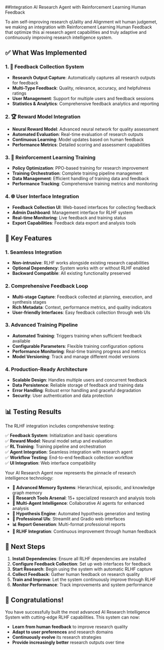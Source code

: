 ##Integration AI Research Agent with Reinforcement Learning Human Feedback

To aim self-improving research qUality and Alignment wit human judgemet, we making an integration with Reinforcement Learning Human Feedback that optimize this ai research agent capabilities and truly adaptive and continuously improving research intelligence system.

## ✅ What Was Implemented

### 1. 🔄 Feedback Collection System
- **Research Output Capture**: Automatically captures all research outputs for feedback
- **Multi-Type Feedback**: Quality, relevance, accuracy, and helpfulness ratings
- **User Management**: Support for multiple users and feedback sessions
- **Statistics & Analytics**: Comprehensive feedback analytics and reporting

### 2. 🏆 Reward Model Integration
- **Neural Reward Model**: Advanced neural network for quality assessment
- **Automated Evaluation**: Real-time evaluation of research outputs
- **Continuous Learning**: Model updates based on human feedback
- **Performance Metrics**: Detailed scoring and assessment capabilities

### 3. 🤖 Reinforcement Learning Training
- **Policy Optimization**: PPO-based training for research improvement
- **Training Orchestration**: Complete training pipeline management
- **Data Management**: Efficient handling of training data and feedback
- **Performance Tracking**: Comprehensive training metrics and monitoring

### 4. 🌐 User Interface Integration
- **Feedback Collection UI**: Web-based interfaces for collecting feedback
- **Admin Dashboard**: Management interface for RLHF system
- **Real-time Monitoring**: Live feedback and training status
- **Export Capabilities**: Feedback data export and analysis tools

## 🎯 Key Features

### 1. Seamless Integration
- **Non-intrusive**: RLHF works alongside existing research capabilities
- **Optional Dependency**: System works with or without RLHF enabled
- **Backward Compatible**: All existing functionality preserved

### 2. Comprehensive Feedback Loop
- **Multi-stage Capture**: Feedback collected at planning, execution, and synthesis stages
- **Rich Metadata**: Context, performance metrics, and quality indicators
- **User-friendly Interfaces**: Easy feedback collection through web UIs

### 3. Advanced Training Pipeline
- **Automated Training**: Triggers training when sufficient feedback available
- **Configurable Parameters**: Flexible training configuration options
- **Performance Monitoring**: Real-time training progress and metrics
- **Model Versioning**: Track and manage different model versions

### 4. Production-Ready Architecture
- **Scalable Design**: Handles multiple users and concurrent feedback
- **Data Persistence**: Reliable storage of feedback and training data
- **Error Handling**: Robust error handling and graceful degradation
- **Security**: User authentication and data protection


## 📊 Testing Results

The RLHF integration includes comprehensive testing:

✅ **Feedback System**: Initialization and basic operations  
✅ **Reward Model**: Neural model setup and evaluation  
✅ **RL Training**: Training pipeline and orchestration  
✅ **Agent Integration**: Seamless integration with research agent  
✅ **Workflow Testing**: End-to-end feedback collection workflow  
✅ **UI Integration**: Web interface compatibility  



Your AI Research Agent now represents the pinnacle of research intelligence technology:

- **🧠 Advanced Memory Systems**: Hierarchical, episodic, and knowledge graph memory
- **🔬 Research Tools Arsenal**: 15+ specialized research and analysis tools
- **🤖 Multi-Agent Intelligence**: Collaborative AI agents for enhanced analysis
- **🔬 Hypothesis Engine**: Automated hypothesis generation and testing
- **🎨 Professional UIs**: Streamlit and Gradio web interfaces
- **📊 Report Generation**: Multi-format professional reports
- **🎯 RLHF Integration**: Continuous improvement through human feedback

## 🚀 Next Steps

1. **Install Dependencies**: Ensure all RLHF dependencies are installed
2. **Configure Feedback Collection**: Set up web interfaces for feedback
3. **Start Research**: Begin using the system with automatic RLHF capture
4. **Collect Feedback**: Gather human feedback on research quality
5. **Train and Improve**: Let the system continuously improve through RLHF
6. **Monitor Performance**: Track improvements and system performance


## 🎯 Congratulations!

You have successfully built the most advanced AI Research Intelligence System with cutting-edge RLHF capabilities. This system can now:

- **Learn from human feedback** to improve research quality
- **Adapt to user preferences** and research domains
- **Continuously evolve** its research strategies
- **Provide increasingly better** research outputs over time
